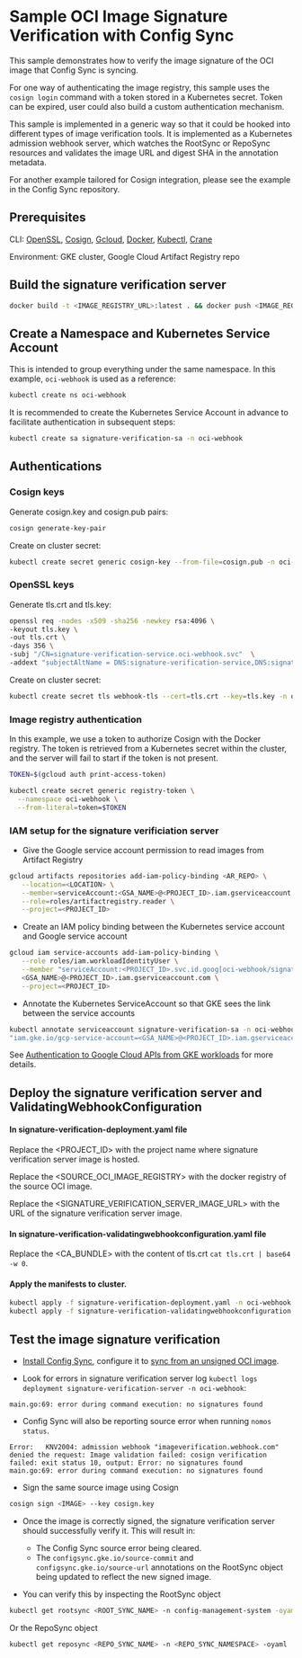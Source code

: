 # Sample OCI Image Signature Verification with Config Sync

This sample demonstrates how to verify the image signature of the OCI image that Config Sync is syncing.

For one way of authenticating the image registry, this sample uses the `cosign login` command with a token stored in a Kubernetes secret. Token can be expired, user could also build a custom authentication mechanism.

This sample is implemented in a generic way so that it could be hooked into different types of image verification tools. It is implemented as a Kubernetes admission webhook server, which watches the RootSync or RepoSync resources and validates the image URL and digest SHA in the annotation metadata.

For another example tailored for Cosign integration, please see the example in the Config Sync repository.

## Prerequisites

CLI: [OpenSSL], [Cosign], [Gcloud], [Docker], [Kubectl], [Crane]

Environment: GKE cluster, Google Cloud Artifact Registry repo

## Build the signature verification server

```bash
docker build -t <IMAGE_REGISTRY_URL>:latest . && docker push <IMAGE_REGISTRY_URL>:latest
```

## Create a Namespace and Kubernetes Service Account

This is intended to group everything under the same namespace. In this example, `oci-webhook` is used as a reference:

```bash
kubectl create ns oci-webhook
```

It is recommended to create the Kubernetes Service Account in advance to facilitate authentication in subsequent steps:

```bash
kubectl create sa signature-verification-sa -n oci-webhook
```

## Authentications

### Cosign keys

Generate cosign.key and cosign.pub pairs:

```bash
cosign generate-key-pair
```

Create on cluster secret:

```bash
kubectl create secret generic cosign-key --from-file=cosign.pub -n oci-webhook
```

### OpenSSL keys

Generate tls.crt and tls.key:

```bash
openssl req -nodes -x509 -sha256 -newkey rsa:4096 \
-keyout tls.key \
-out tls.crt \
-days 356 \
-subj "/CN=signature-verification-service.oci-webhook.svc"  \
-addext "subjectAltName = DNS:signature-verification-service,DNS:signature-verification-service.oci-webhook.svc,DNS:signature-verification-service.oci-webhook"
```

Create on cluster secret:

```bash
kubectl create secret tls webhook-tls --cert=tls.crt --key=tls.key -n oci-webhook
```

### Image registry authentication

In this example, we use a token to authorize Cosign with the Docker registry. The token is retrieved from a Kubernetes secret within the cluster, and the server will fail to start if the token is not present.

```bash
TOKEN=$(gcloud auth print-access-token)

kubectl create secret generic registry-token \
  --namespace oci-webhook \
  --from-literal=token=$TOKEN
```

### IAM setup for the signature verificiation server

- Give the Google service account permission to read images from Artifact Registry
```bash
gcloud artifacts repositories add-iam-policy-binding <AR_REPO> \
   --location=<LOCATION> \
   --member=serviceAccount:<GSA_NAME>@<PROJECT_ID>.iam.gserviceaccount.com \
   --role=roles/artifactregistry.reader \
   --project=<PROJECT_ID>
```
- Create an IAM policy binding between the Kubernetes service account and Google service account
```bash
gcloud iam service-accounts add-iam-policy-binding \
   --role roles/iam.workloadIdentityUser \
   --member "serviceAccount:<PROJECT_ID>.svc.id.goog[oci-webhook/signature-verification-sa]" \
   <GSA_NAME>@<PROJECT_ID>.iam.gserviceaccount.com \
   --project=<PROJECT_ID>
```
- Annotate the Kubernetes ServiceAccount so that GKE sees the link between the service accounts
```bash
kubectl annotate serviceaccount signature-verification-sa -n oci-webhook \
"iam.gke.io/gcp-service-account=<GSA_NAME>@<PROJECT_ID>.iam.gserviceaccount.com"
```

See [Authentication to Google Cloud APIs from GKE workloads] for more details.

## Deploy the signature verification server and ValidatingWebhookConfiguration

#### In signature-verification-deployment.yaml file

Replace the <PROJECT_ID> with the project name where signature verification server image is hosted.

Replace the <SOURCE_OCI_IMAGE_REGISTRY> with the docker registry of the source OCI image.

Replace the <SIGNATURE_VERIFICATION_SERVER_IMAGE_URL> with the URL of the signature verification server image.

#### In signature-verification-validatingwebhookconfiguration.yaml file

Replace the <CA_BUNDLE> with the content of tls.crt `cat tls.crt | base64 -w 0`.

#### Apply the manifests to cluster.

```bash
kubectl apply -f signature-verification-deployment.yaml -n oci-webhook
kubectl apply -f signature-verification-validatingwebhookconfiguration.yaml
```

## Test the image signature verification

- [Install Config Sync], configure it to [sync from an unsigned OCI image].

- Look for errors in signature verification server log `kubectl logs deployment signature-verification-server -n oci-webhook`:

```angular2html
main.go:69: error during command execution: no signatures found
```

- Config Sync will also be reporting source error when running `nomos status`.

```angular2html
Error:   KNV2004: admission webhook "imageverification.webhook.com" denied the request: Image validation failed: cosign verification failed: exit status 10, output: Error: no signatures found
main.go:69: error during command execution: no signatures found
```

- Sign the same source image using Cosign

```bash
cosign sign <IMAGE> --key cosign.key
```

- Once the image is correctly signed, the signature verification server should successfully verify it. This will result in:

  - The Config Sync source error being cleared.
  - The `configsync.gke.io/source-commit` and `configsync.gke.io/source-url` annotations on the RootSync object being updated to reflect the new signed image.

- You can verify this by inspecting the RootSync object
```bash
kubectl get rootsync <ROOT_SYNC_NAME> -n config-management-system -oyaml
```
Or the RepoSync object
```bash
kubectl get reposync <REPO_SYNC_NAME> -n <REPO_SYNC_NAMESPACE> -oyaml
```

[OpenSSL]: https://github.com/openssl/openssl
[Cosign]: https://github.com/sigstore/cosign
[Gcloud]: http://cloud/sdk/docs/install
[Docker]: https://docs.docker.com/engine/install/
[Kubectl]: https://kubernetes.io/docs/tasks/tools/
[Crane]: https://github.com/google/go-containerregistry/tree/main/cmd/crane
[Authentication to Google Cloud APIs from GKE workloads]: http://cloud/kubernetes-engine/docs/how-to/workload-identity
[Install Config Sync]: http://cloud/kubernetes-engine/enterprise/config-sync/docs/how-to/installing-config-sync
[sync from an unsigned OCI image]: http://cloud/kubernetes-engine/enterprise/config-sync/docs/how-to/sync-oci-artifacts-from-artifact-registry